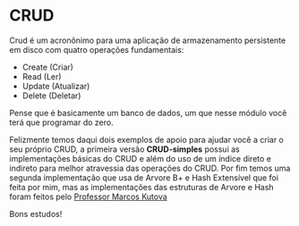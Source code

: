 # CRUD

Crud é um acronônimo para uma aplicação de armazenamento persistente em disco com quatro operações fundamentais:

* Create (Criar)
* Read (Ler)
* Update (Atualizar)
* Delete (Deletar)

Pense que é basicamente um banco de dados, um que nesse módulo você terá que programar do zero.

Felizmente temos daqui dois exemplos de apoio para ajudar você a criar o seu próprio CRUD, a primeira versão
**CRUD-simples** possui as implementações básicas do CRUD e além do uso de um índice direto e indireto para 
melhor atravessia das operações do CRUD. Por fim temos uma segunda implementação que usa de Arvore B+ e Hash
Extensível que foi feita por mim, mas as implementações das estruturas de Arvore e Hash foram feitos pelo [Professor Marcos Kutova](https://www.kutova.com/)

Bons estudos!
